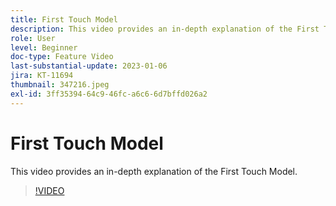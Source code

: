 ```yaml
---
title: First Touch Model
description: This video provides an in-depth explanation of the First Touch Model.
role: User
level: Beginner
doc-type: Feature Video
last-substantial-update: 2023-01-06
jira: KT-11694
thumbnail: 347216.jpeg
exl-id: 3ff35394-64c9-46fc-a6c6-6d7bffd026a2
---
```

# First Touch Model

This video provides an in-depth explanation of the First Touch Model.

>[!VIDEO](https://video.tv.adobe.com/v/347216/?quality=12&learn=on)
